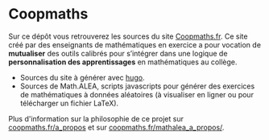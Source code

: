# Coopmaths

Sur ce dépôt vous retrouverez les sources du site [Coopmaths.fr](https://coopmaths.fr). Ce site créé par des enseignants de mathématiques en exercice a pour vocation de **mutualiser** des outils calibrés pour s’intégrer dans une logique de **personnalisation des apprentissages** en mathématiques au collège.

* Sources du site à générer avec [hugo](https://gohugo.io).
* Sources de Math.ALEA, scripts javascripts pour générer des exercices de mathématiques à données aléatoires (à visualiser en ligner ou pour télécharger un fichier LaTeX).

Plus d'information sur la philosophie de ce projet sur [coopmaths.fr/a_propos](https://coopmaths.fr/a_propos/) et sur [coopmaths.fr/mathalea_a_propos/](https://coopmaths.fr/mathalea_a_propos/).
